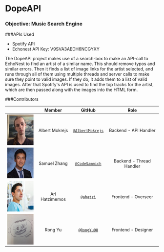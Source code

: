# DopeAPI

### Objective: Music Search Engine

###APIs Used

- Spotify API
- Echonest API Key: V9SVA3AEDH6NCGYXY

The DopeAPI project makes use of a search-box to make an API-call to EchoNest to find an artist of a similar name. This should remove typos and similar errors. Then it finds a list of image links for the artist selected, and runs through all of them using multiple threads and server calls to make sure they point to valid images. If they do, it adds them to a list of valid images. After that Spotify's API is used to find the top tracks for the artist, which are then passed along with the images into the HTML form.

###Contributors

|                                       |   **Member**   |                   **GitHub**                 |            **Role**            |
|---------------------------------------|:--------------:|:--------------------------------------------:|:------------------------------:|
| <img src="images/albert.jpg" width="100" height="100" /> | Albert Mokrejs   |[`@AlbertMokrejs`](https://github.com/AlbertMokrejs)        | Backend - API Handler  |
| <img src="images/samuel.jpg" width="100" height="100" /> | Samuel Zhang |[`@CodeSammich`](https://github.com/CodeSammich)    | Backend - Thread Handler  |
| <img src="images/ari.jpg" width="100" height="100" /> | Ari Hatzimemos    |[`@ahatzi`](https://github.com/ahatzi)| Frontend - Overseer |
| <img src="images/rong.jpg" width="100" height="100" />  | Rong Yu  |[`@RongYu98`](https://github.com/RongYu98)        | Frontend - Designer  |

